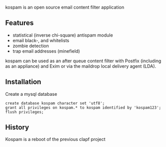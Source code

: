 kospam is an open source email content filter application

## Features

- statistical (inverse chi-square) antispam module
- email black-, and whitelists
- zombie detection
- trap email addresses (minefield)

kospam can be used as an after queue content filter with Postfix
(including as an appliance) and Exim or via the maildrop local
delivery agent (LDA).


## Installation

Create a mysql database

```
create database kospam character set 'utf8';
grant all privileges on kospam.* to kospam identified by 'kospam123';
flush privileges;
```

## History

Kospam is a reboot of the previous clapf project
